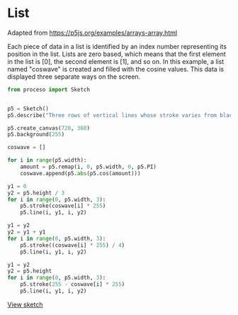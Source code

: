 # List

Adapted from https://p5js.org/examples/arrays-array.html

Each piece of data in a list is identified by an index number representing its
position in the list. Lists are zero based, which means that the first
element in the list is [0], the second element is [1], and so on. In this
example, a list named "coswave" is created and filled with the cosine
values. This data is displayed three separate ways on the screen. 

```python
from proceso import Sketch


p5 = Sketch()
p5.describe("Three rows of vertical lines whose stroke varies from black to white.")

p5.create_canvas(720, 360)
p5.background(255)

coswave = []

for i in range(p5.width):
    amount = p5.remap(i, 0, p5.width, 0, p5.PI)
    coswave.append(p5.abs(p5.cos(amount)))

y1 = 0
y2 = p5.height / 3
for i in range(0, p5.width, 3):
    p5.stroke(coswave[i] * 255)
    p5.line(i, y1, i, y2)

y1 = y2
y2 = y1 + y1
for i in range(0, p5.width, 3):
    p5.stroke((coswave[i] * 255) / 4)
    p5.line(i, y1, i, y2)

y1 = y2
y2 = p5.height
for i in range(0, p5.width, 3):
    p5.stroke(255 - coswave[i] * 255)
    p5.line(i, y1, i, y2)
```

<a class="sd-sphinx-override sd-btn sd-text-wrap sd-btn-primary sd-rounded-pill float-left" href="https://4b2d42a1-0e0c-430f-8b20-4b2c7ff0dc3e.pyscriptapps.com/3a1e6ca0-d73b-4edd-8971-b240eb3178d1/latest/" target="_blank">View sketch</a>
